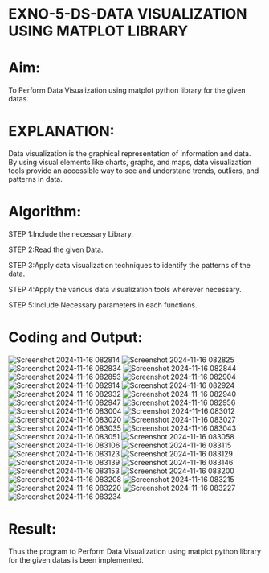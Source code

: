 # EXNO-5-DS-DATA VISUALIZATION USING MATPLOT LIBRARY

# Aim:
  To Perform Data Visualization using matplot python library for the given datas.

# EXPLANATION:
Data visualization is the graphical representation of information and data. By using visual elements like charts, graphs, and maps, data visualization tools provide an accessible way to see and understand trends, outliers, and patterns in data.

# Algorithm:
STEP 1:Include the necessary Library.

STEP 2:Read the given Data.

STEP 3:Apply data visualization techniques to identify the patterns of the data.

STEP 4:Apply the various data visualization tools wherever necessary.

STEP 5:Include Necessary parameters in each functions.

# Coding and Output:
![Screenshot 2024-11-16 082814](https://github.com/user-attachments/assets/ab881dac-0f9a-4095-b820-eca011731bda)
![Screenshot 2024-11-16 082825](https://github.com/user-attachments/assets/fe614bc1-cba4-4c49-a710-a61e0b85e24d)
![Screenshot 2024-11-16 082834](https://github.com/user-attachments/assets/5d12e9c1-4b70-4e70-9849-3434920544a2)
![Screenshot 2024-11-16 082844](https://github.com/user-attachments/assets/c46ea811-869a-4e40-be3e-b9eec55d92bc)
![Screenshot 2024-11-16 082853](https://github.com/user-attachments/assets/a6cab576-2e80-4750-8b18-9fbbcff5ad9c)
![Screenshot 2024-11-16 082904](https://github.com/user-attachments/assets/676755b4-726b-40aa-b5c4-c5a7c92420f5)
![Screenshot 2024-11-16 082914](https://github.com/user-attachments/assets/d290cb5b-dd68-49af-9521-02f6d94a6cd8)
![Screenshot 2024-11-16 082924](https://github.com/user-attachments/assets/81680c49-dad6-48cd-b774-2a2ae2f39f6f)
![Screenshot 2024-11-16 082932](https://github.com/user-attachments/assets/952a33cd-fe86-41d3-8ad0-10fbf3b502aa)
![Screenshot 2024-11-16 082940](https://github.com/user-attachments/assets/961ce65d-316c-443f-9c37-61b6e1bc44c6)
![Screenshot 2024-11-16 082947](https://github.com/user-attachments/assets/a9bb4043-b414-485b-b557-33b55297c72a)
![Screenshot 2024-11-16 082956](https://github.com/user-attachments/assets/22d60fae-120c-42fb-9d6b-47523db08786)
![Screenshot 2024-11-16 083004](https://github.com/user-attachments/assets/ca51b578-8e1e-4c46-9137-294216ca256b)
![Screenshot 2024-11-16 083012](https://github.com/user-attachments/assets/24bfafa3-0dc3-45db-b7ee-d2635a7f6175)
![Screenshot 2024-11-16 083020](https://github.com/user-attachments/assets/4f56ef08-01a7-483e-8a34-5f7a891cbd3f)
![Screenshot 2024-11-16 083027](https://github.com/user-attachments/assets/6383de43-ac6a-4b9a-9a76-3b464da9a44d)
![Screenshot 2024-11-16 083035](https://github.com/user-attachments/assets/e26b5286-50f6-472d-8cd6-1b27a08edf7d)
![Screenshot 2024-11-16 083043](https://github.com/user-attachments/assets/e40e817f-08c8-4728-b869-f97eaf3b51f7)
![Screenshot 2024-11-16 083051](https://github.com/user-attachments/assets/0c33b35e-ae36-4bd3-86ec-9bbbcfc8202d)
![Screenshot 2024-11-16 083058](https://github.com/user-attachments/assets/56b2aceb-d488-4474-b3c0-d8e78ebc2fe2)
![Screenshot 2024-11-16 083106](https://github.com/user-attachments/assets/7b61b3e6-8f96-4e63-a30c-7892b30268d7)
![Screenshot 2024-11-16 083115](https://github.com/user-attachments/assets/5506113a-c9b9-422b-a4a0-bc893a8d68da)
![Screenshot 2024-11-16 083123](https://github.com/user-attachments/assets/cd3d2300-8b03-46a1-8050-9bbb7fac6d0e)
![Screenshot 2024-11-16 083129](https://github.com/user-attachments/assets/795affab-865a-4a74-b255-d959aa7b62c8)
![Screenshot 2024-11-16 083139](https://github.com/user-attachments/assets/5005411c-50e3-4c00-8bad-a211c34e914c)
![Screenshot 2024-11-16 083146](https://github.com/user-attachments/assets/26d3223d-cddc-47d0-86cb-0fef906f5143)
![Screenshot 2024-11-16 083153](https://github.com/user-attachments/assets/13eb7dd3-f575-4640-a0ee-193cb9fa0b9d)
![Screenshot 2024-11-16 083200](https://github.com/user-attachments/assets/458ff51c-2a44-41d0-9bb7-6321080ece48)
![Screenshot 2024-11-16 083208](https://github.com/user-attachments/assets/70570d73-faa6-4caa-b3ae-a54ef7e108f9)
![Screenshot 2024-11-16 083215](https://github.com/user-attachments/assets/6910c733-1ef1-4c7b-b80f-4ebb92579097)
![Screenshot 2024-11-16 083220](https://github.com/user-attachments/assets/1a7228cb-daa2-4747-85a9-7725a6402e14)
![Screenshot 2024-11-16 083227](https://github.com/user-attachments/assets/6dc8d60b-36a2-415d-9f39-18aec0e27a11)
![Screenshot 2024-11-16 083234](https://github.com/user-attachments/assets/d8940c9b-7f5b-4a90-b373-53a0f50f0d97)

# Result:
Thus the program to Perform Data Visualization using matplot python library for the given datas is been implemented.
